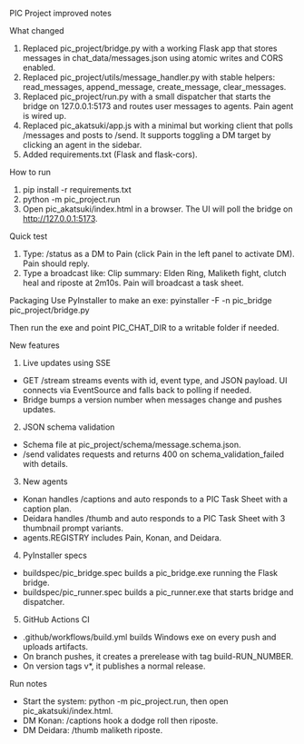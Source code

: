 PIC Project improved notes

What changed
1) Replaced pic_project/bridge.py with a working Flask app that stores messages in chat_data/messages.json using atomic writes and CORS enabled.
2) Replaced pic_project/utils/message_handler.py with stable helpers: read_messages, append_message, create_message, clear_messages.
3) Replaced pic_project/run.py with a small dispatcher that starts the bridge on 127.0.0.1:5173 and routes user messages to agents. Pain agent is wired up.
4) Replaced pic_akatsuki/app.js with a minimal but working client that polls /messages and posts to /send. It supports toggling a DM target by clicking an agent in the sidebar.
5) Added requirements.txt (Flask and flask-cors).

How to run
1) pip install -r requirements.txt
2) python -m pic_project.run
3) Open pic_akatsuki/index.html in a browser. The UI will poll the bridge on http://127.0.0.1:5173.

Quick test
1) Type: /status as a DM to Pain (click Pain in the left panel to activate DM). Pain should reply.
2) Type a broadcast like: Clip summary: Elden Ring, Maliketh fight, clutch heal and riposte at 2m10s. Pain will broadcast a task sheet.

Packaging
Use PyInstaller to make an exe:
pyinstaller -F -n pic_bridge pic_project/bridge.py

Then run the exe and point PIC_CHAT_DIR to a writable folder if needed.

New features

1) Live updates using SSE
- GET /stream streams events with id, event type, and JSON payload. UI connects via EventSource and falls back to polling if needed.
- Bridge bumps a version number when messages change and pushes updates.

2) JSON schema validation
- Schema file at pic_project/schema/message.schema.json.
- /send validates requests and returns 400 on schema_validation_failed with details.

3) New agents
- Konan handles /captions and auto responds to a PIC Task Sheet with a caption plan.
- Deidara handles /thumb and auto responds to a PIC Task Sheet with 3 thumbnail prompt variants.
- agents.REGISTRY includes Pain, Konan, and Deidara.

4) PyInstaller specs
- buildspec/pic_bridge.spec builds a pic_bridge.exe running the Flask bridge.
- buildspec/pic_runner.spec builds a pic_runner.exe that starts bridge and dispatcher.

5) GitHub Actions CI
- .github/workflows/build.yml builds Windows exe on every push and uploads artifacts.
- On branch pushes, it creates a prerelease with tag build-RUN_NUMBER.
- On version tags v*, it publishes a normal release.

Run notes
- Start the system: python -m pic_project.run, then open pic_akatsuki/index.html.
- DM Konan: /captions hook a dodge roll then riposte.
- DM Deidara: /thumb maliketh riposte.
